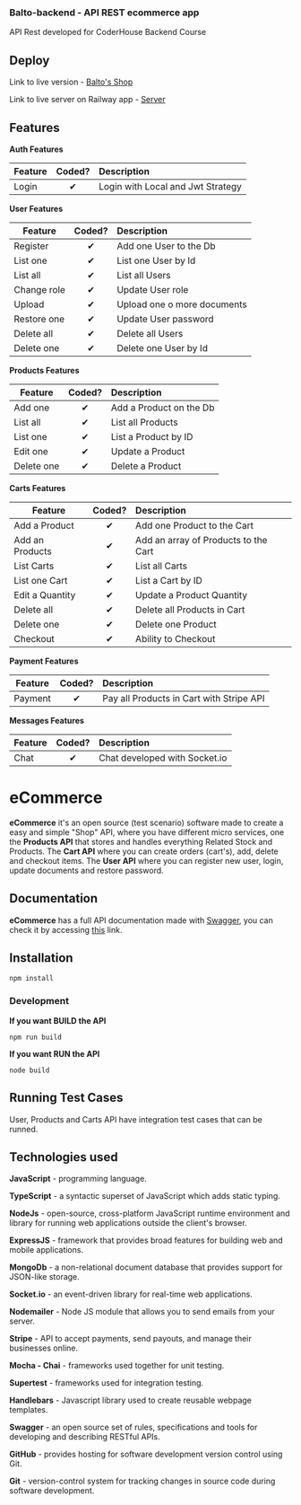 ### Balto-backend - API REST ecommerce app

API Rest developed for CoderHouse Backend Course

## Deploy

Link to live version - [Balto's Shop]()

Link to live server on Railway app - [Server](balto-backend.up.railway.app/api/docs)

## Features

<b>Auth Features</b>

| Feature  |  Coded?       | Description  |
|----------|:-------------:|:-------------|
| Login | &#10004; | Login with Local and Jwt Strategy |

<b>User Features</b>

| Feature  |  Coded?       | Description  |
|----------|:-------------:|:-------------|
| Register | &#10004; | Add one User to the Db |
| List one | &#10004; | List one User by Id |
| List all | &#10004; | List all Users |
| Change role | &#10004; | Update User role |
| Upload | &#10004; | Upload one o more documents |
| Restore one | &#10004; | Update User password |
| Delete all | &#10004; | Delete all Users |
| Delete one | &#10004; | Delete one User by Id |

<b>Products Features</b>

| Feature  |  Coded?       | Description  |
|----------|:-------------:|:-------------|
| Add one | &#10004; | Add a Product on the Db |
| List all | &#10004; | List all Products |
| List one | &#10004; | List a Product by ID |
| Edit one | &#10004; | Update a Product |
| Delete one | &#10004; | Delete a Product |

<b>Carts Features</b>

| Feature  |  Coded?       | Description  |
|----------|:-------------:|:-------------|
| Add a Product | &#10004; | Add one Product to the Cart |
| Add an Products | &#10004; | Add an array of Products to the Cart |
| List Carts | &#10004; | List all Carts |
| List one Cart | &#10004; | List a Cart by ID |
| Edit a Quantity | &#10004; | Update a Product Quantity |
| Delete all | &#10004; | Delete all Products in Cart |
| Delete one | &#10004; | Delete one Product |
| Checkout | &#10004; | Ability to Checkout |

<b>Payment Features</b>

| Feature  |  Coded?       | Description  |
|----------|:-------------:|:-------------|
| Payment | &#10004; | Pay all Products in Cart with Stripe API |

<b>Messages Features</b>

| Feature  |  Coded?       | Description  |
|----------|:-------------:|:-------------|
| Chat | &#10004; | Chat developed with Socket.io |

# eCommerce

**eCommerce** it's an open source (test scenario) software made to create a easy and simple "Shop" API, where you have different micro services, one the **Products API** that stores and handles everything Related Stock and Products. The **Cart API** where you can create orders (cart's), add, delete and checkout items. The **User API** where you can register new user, login, update documents and restore password.

## Documentation

**eCommerce** has a full API documentation made with [Swagger](https://swagger.io), you can check it by accessing [this](balto-backend.up.railway.app/api/docs) link.


## Installation

`npm install`

### Development

**If you want BUILD the API**

`npm run build`

**If you want RUN the API**

`node build`

## Running Test Cases

User, Products and Carts API have integration test cases that can be runned.

## Technologies used

**JavaScript** - programming language.

**TypeScript** - a syntactic superset of JavaScript which adds static typing.

**NodeJs** - open-source, cross-platform JavaScript runtime environment and library for running web applications outside the client's browser.

**ExpressJS** - framework that provides broad features for building web and mobile applications.

**MongoDb** - a non-relational document database that provides support for JSON-like storage.

**Socket.io** - an event-driven library for real-time web applications.

**Nodemailer** - Node JS module that allows you to send emails from your server.

**Stripe** - API to accept payments, send payouts, and manage their businesses online.

**Mocha - Chai** - frameworks used together for unit testing.

**Supertest** - frameworks used for integration testing.

**Handlebars** - Javascript library used to create reusable webpage templates. 

**Swagger** - an open source set of rules, specifications and tools for developing and describing RESTful APIs.

**GitHub** - provides hosting for software development version control using Git.

**Git** - version-control system for tracking changes in source code during software development.
